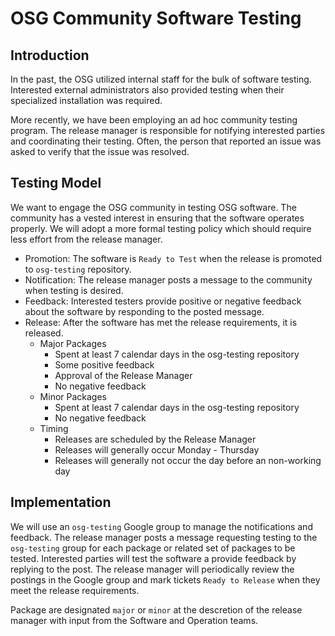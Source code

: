 OSG Community Software Testing
==============================

Introduction
------------

In the past, the OSG utilized internal staff for the bulk of software testing.
Interested external administrators also provided testing when their specialized installation was required.

More recently, we have been employing an ad hoc community testing program.
The release manager is responsible for notifying interested parties and coordinating their testing.
Often, the person that reported an issue was asked to verify that the issue was resolved.

Testing Model
-------------

We want to engage the OSG community in testing OSG software.
The community has a vested interest in ensuring that the software operates properly.
We will adopt a more formal testing policy which should require less effort from the release manager.

- Promotion: The software is `Ready to Test` when the release is promoted to `osg-testing` repository.
- Notification: The release manager posts a message to the community when testing is desired.
- Feedback: Interested testers provide positive or negative feedback about the software by responding to the posted message.
- Release: After the software has met the release requirements, it is released.
    - Major Packages
        - Spent at least 7 calendar days in the osg-testing repository
        - Some positive feedback
        - Approval of the Release Manager
        - No negative feedback
    - Minor Packages
        - Spent at least 7 calendar days in the osg-testing repository
        - No negative feedback
    - Timing
        - Releases are scheduled by the Release Manager
        - Releases will generally occur Monday - Thursday
        - Releases will generally not occur the day before an non-working day

Implementation
--------------

We will use an `osg-testing` Google group to manage the notifications and feedback.
The release manager posts a message requesting testing to the `osg-testing` group
for each package or related set of packages to be tested.
Interested parties will test the software a provide feedback by replying to the post.
The release manager will periodically review the postings in the Google group and
mark tickets `Ready to Release` when they meet the release requirements.

Package are designated `major` or `minor` at the descretion of the release manager
with input from the Software and Operation teams.
